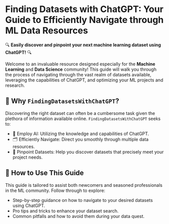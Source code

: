# Finding Datasets with ChatGPT: Your Guide to Efficiently Navigate through ML Data Resources 

🔍 **Easily discover and pinpoint your next machine learning dataset using ChatGPT!** 🔍

Welcome to an invaluable resource designed especially for the **Machine Learning** and **Data Science** community! This guide will walk you through the process of navigating through the vast realm of datasets available, leveraging the capabilities of ChatGPT, and optimizing your ML projects and research.

## 🚀 Why `FindingDatasetsWithChatGPT`?

Discovering the right dataset can often be a cumbersome task given the plethora of information available online. `FindingDatasetsWithChatGPT` seeks to:

- 🧠 Employ AI: Utilizing the knowledge and capabilities of ChatGPT.
- 🗂 Efficiently Navigate: Direct you smoothly through multiple data resources.
- 🎯 Pinpoint Datasets: Help you discover datasets that precisely meet your project needs.
  
## 📘 How to Use This Guide

This guide is tailored to assist both newcomers and seasoned professionals in the ML community. Follow through to explore:

- Step-by-step guidance on how to navigate to your desired datasets using ChatGPT.
- Pro tips and tricks to enhance your dataset search.
- Common pitfalls and how to avoid them during your data quest.
